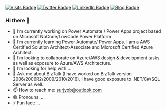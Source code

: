 [![Visits Badge](https://badges.pufler.dev/visits/surjyob/surjyob)](https://surjyob.hashnode.dev/)
[![Twitter Badge](https://img.shields.io/badge/Twitter-Profile-informational?style=flat&logo=twitter&logoColor=white&color=1CA2F1)](https://twitter.com/surjyo_b)
[![LinkedIn Badge](https://img.shields.io/badge/LinkedIn-Profile-informational?style=flat&logo=linkedin&logoColor=white&color=0D76A8)](https://www.linkedin.com/in/surjyob/)
[![Blog Badge](https://img.shields.io/badge/surjyo.hashnode.dev-goto-brightgreen)](https://surjyob.hashnode.dev/)

### Hi there 👋

<!--
**surjyob/surjyob** is a ✨ _special_ ✨ repository because its `README.md` (this file) appears on your GitHub profile.

Here are some ideas to get you started:

-->



- 🔭 I’m currently working on Power Automate / Power Apps project based on Microsoft NoCode/LowCode Power Platform
- 🌱 I’m currently learning Power Automate/ Power Apps. I am a AWS Certified Solution Architect-Associate and Microsoft Certified Azure Architect.
- 👯 I’m looking to collaborate on Azure/AWS design & development tasks as well as exposure to Azure/AWS Architecture.
- 🤔 I’m looking for help with ...
- 💬 Ask me about BizTalk (I have worked on BizTalk version 2006/2006R2/2009/2010/2016). I have good exposure to .NET/C#/SQL Server as well.
- 📫 How to reach me: surjyob@outlook.com
- 😄 Pronouns: ...
- ⚡ Fun fact: ...

